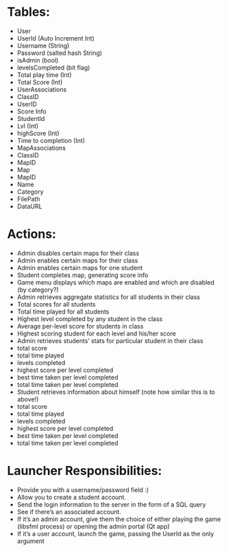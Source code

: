 
# Tables:

- User
 - UserId (Auto Increment Int)
 - Username (String)
 - Password (salted hash String)
 - isAdmin (bool)
 - levelsCompleted (bit flag)
 - Total play time (Int)
 - Total Score (Int)
- UserAssociations
 - ClassID
 - UserID
- Score Info
 - StudentId
 - Lvl (Int)
 - highScore (Int)
 - Time to completion (Int)
- MapAssociations
 - ClassID
 - MapID
- Map
 - MapID
 - Name
 - Category
 - FilePath
 - DataURL 






# Actions:


- Admin disables certain maps for their class 
- Admin enables certain maps for their class
- Admin enables certain maps for one student
- Student completes map, generating score info
- Game menu displays which maps are enabled and which are disabled (by category?)
- Admin retrieves aggregate statistics for all students in their class 
- Total scores for all students
- Total time played for all students
- Highest level completed by any student in the class
- Average per-level score for students in class
- Highest scoring student for each level and his/her score
 -  Admin retrieves students’  stats for particular student in their class
  - total score
 - total time played
  - levels completed
  - highest score per level completed
  - best time taken per level completed
  - total time taken per level completed
 -  Student retrieves information about himself (note how similar this is to above!)
  - total score
  - total time played
  - levels completed
  - highest score per level completed
  - best time taken per level completed
  - total time taken per level completed


# Launcher Responsibilities:
- Provide you with a username/password field :)
- Allow you to create a student account.
- Send the login information to the server in the form of a SQL query
- See if there’s an associated account. 
- If it’s an admin account, give them the choice of either playing the game (libsfml process) or opening the admin portal (Qt app)
- If it’s a user account, launch the game, passing the UserId as the only argument
